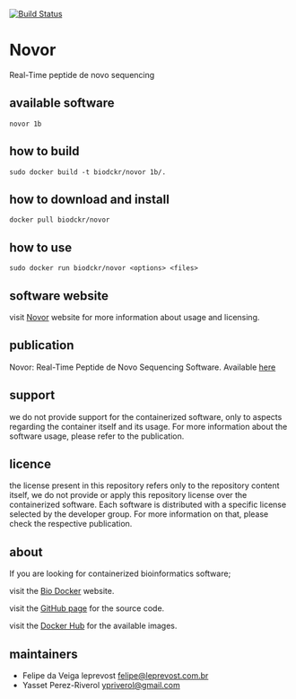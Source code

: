 [![Build Status](https://travis-ci.org/BioDocker/Novor.svg)](https://travis-ci.org/BioDocker/Novor)

Novor
=====
Real-Time peptide de novo sequencing


available software
--------
`novor 1b`


how to build
------------
`sudo docker build -t biodckr/novor 1b/.`


how to download and install
---------------------------
`docker pull biodckr/novor`


how to use
------------
`sudo docker run biodckr/novor <options> <files>`


software website
----------------
visit [Novor](http://www.rapidnovor.com/) website for more information about usage and licensing.


publication
-----------
Novor: Real-Time Peptide de Novo Sequencing Software. Available [here](http://link.springer.com/article/10.1007/s13361-015-1204-0)


support
-------
we do not provide support for the containerized software, only to aspects regarding the container itself
and its usage. For more information about the software usage, please refer to the publication.


licence
-------
the license present in this repository refers only to the repository content itself, we do not provide or
apply this repository license over the containerized software. Each software is distributed with a specific
license selected by the developer group. For more information on that, please check the respective publication.


about
-----
If you are looking for containerized bioinformatics software;

visit the [Bio Docker](http://biodocker.github.io "Bio Docker") website.

visit the [GitHub page](https://github.com/BioDocker/) for the source code.

visit the [Docker Hub](https://registry.hub.docker.com/repos/biodckr/) for the available images.


maintainers
-----------
* Felipe da Veiga leprevost <felipe@leprevost.com.br>
* Yasset Perez-Riverol <ypriverol@gmail.com>
